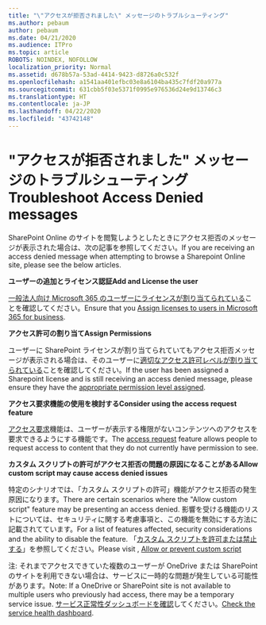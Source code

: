 ```yaml
---
title: "\"アクセスが拒否されました\" メッセージのトラブルシューティング"
ms.author: pebaum
author: pebaum
ms.date: 04/21/2020
ms.audience: ITPro
ms.topic: article
ROBOTS: NOINDEX, NOFOLLOW
localization_priority: Normal
ms.assetid: d678b57a-53ad-4414-9423-d8726a0c532f
ms.openlocfilehash: a1541aa401efbc03e8a6104ba435c7fdf20a977a
ms.sourcegitcommit: 631cbb5f03e5371f0995e976536d24e9d13746c3
ms.translationtype: HT
ms.contentlocale: ja-JP
ms.lasthandoff: 04/22/2020
ms.locfileid: "43742148"
---
```

# <a name="troubleshoot-access-denied-messages"></a><span data-ttu-id="bc091-102">"アクセスが拒否されました" メッセージのトラブルシューティング</span><span class="sxs-lookup"><span data-stu-id="bc091-102">Troubleshoot Access Denied messages</span></span>

<span data-ttu-id="bc091-103">SharePoint Online のサイトを閲覧しようとしたときにアクセス拒否のメッセージが表示された場合は、次の記事を参照してください。</span><span class="sxs-lookup"><span data-stu-id="bc091-103">If you are receiving an access denied message when attempting to browse a Sharepoint Online site, please see the below articles.</span></span>

<span data-ttu-id="bc091-104">**ユーザーの追加とライセンス認証**</span><span class="sxs-lookup"><span data-stu-id="bc091-104">**Add and License the user**</span></span>

<span data-ttu-id="bc091-105">[一般法人向け Microsoft 365 のユーザーにライセンスが割り当てられている](https://docs.microsoft.com/office365/admin/subscriptions-and-billing/assign-licenses-to-users?view=o365-worldwide&amp;tabs=One)ことを確認してください。</span><span class="sxs-lookup"><span data-stu-id="bc091-105">Ensure that you [Assign licenses to users in Microsoft 365 for business](https://docs.microsoft.com/office365/admin/subscriptions-and-billing/assign-licenses-to-users?view=o365-worldwide&amp;tabs=One).</span></span>

<span data-ttu-id="bc091-106">**アクセス許可の割り当て**</span><span class="sxs-lookup"><span data-stu-id="bc091-106">**Assign Permissions**</span></span>

<span data-ttu-id="bc091-107">ユーザーに SharePoint ライセンスが割り当てられていてもアクセス拒否メッセージが表示される場合は、そのユーザーに[適切なアクセス許可レベルが割り当てられている](https://docs.microsoft.com/sharepoint/understanding-permission-levels)ことを確認してください。</span><span class="sxs-lookup"><span data-stu-id="bc091-107">If the user has been assigned a Sharepoint license and is still receiving an access denied message, please ensure they have the [appropriate permission level assigned](https://docs.microsoft.com/sharepoint/understanding-permission-levels).</span></span>

<span data-ttu-id="bc091-108">**アクセス要求機能の使用を検討する**</span><span class="sxs-lookup"><span data-stu-id="bc091-108">**Consider using the access request feature**</span></span>

<span data-ttu-id="bc091-109">[アクセス要求](https://support.office.com/article/Set-up-and-manage-access-requests-94B26E0B-2822-49D4-929A-8455698654B3)機能は、ユーザーが表示する権限がないコンテンツへのアクセスを要求できるようにする機能です。</span><span class="sxs-lookup"><span data-stu-id="bc091-109">The [access request](https://support.office.com/article/Set-up-and-manage-access-requests-94B26E0B-2822-49D4-929A-8455698654B3) feature allows people to request access to content that they do not currently have permission to see.</span></span> 

<span data-ttu-id="bc091-110">**カスタム スクリプトの許可がアクセス拒否の問題の原因になることがある**</span><span class="sxs-lookup"><span data-stu-id="bc091-110">**Allow custom script may cause access denied issues**</span></span>

<span data-ttu-id="bc091-111">特定のシナリオでは、「カスタム スクリプトの許可」機能がアクセス拒否の発生原因になります。</span><span class="sxs-lookup"><span data-stu-id="bc091-111">There are certain scenarios where the "Allow custom script" feature may be presenting an access denied.</span></span> <span data-ttu-id="bc091-112">影響を受ける機能のリストについては、セキュリティに関する考慮事項と、この機能を無効にする方法に記載されてています。</span><span class="sxs-lookup"><span data-stu-id="bc091-112">For a list of features affected, security considerations and the ability to disable the feature.</span></span> <span data-ttu-id="bc091-113">「[カスタム スクリプトを許可または禁止する](https://docs.microsoft.com/sharepoint/allow-or-prevent-custom-script)」を参照してください。</span><span class="sxs-lookup"><span data-stu-id="bc091-113">Please visit , [Allow or prevent custom script](https://docs.microsoft.com/sharepoint/allow-or-prevent-custom-script)</span></span>

<span data-ttu-id="bc091-114">注: それまでアクセスできていた複数のユーザーが OneDrive または SharePoint のサイトを利用できない場合は、サービスに一時的な問題が発生している可能性があります。</span><span class="sxs-lookup"><span data-stu-id="bc091-114">Note: If a OneDrive or SharePoint site is not available to multiple users who previously had access, there may be a temporary service issue.</span></span> <span data-ttu-id="bc091-115">[サービス正常性ダッシュボードを確認](https://portal.office.com/adminportal/home#/servicehealth)してください。</span><span class="sxs-lookup"><span data-stu-id="bc091-115">[Check the service health dashboard](https://portal.office.com/adminportal/home#/servicehealth).</span></span>


  

